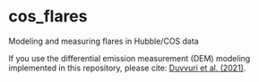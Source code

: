 # cos_flares
 Modeling and measuring flares in Hubble/COS data

If you use the differential emission measurement (DEM) modeling implemented in this repository, please cite: [Duvvuri et al. (2021)](https://ui.adsabs.harvard.edu/abs/2021ApJ...913...40D/abstract).
